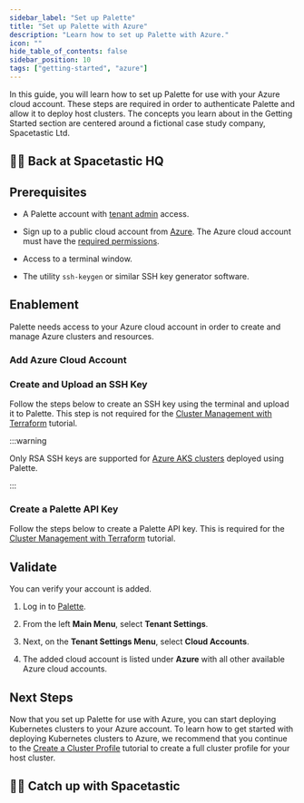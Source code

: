 ```yaml
---
sidebar_label: "Set up Palette"
title: "Set up Palette with Azure"
description: "Learn how to set up Palette with Azure."
icon: ""
hide_table_of_contents: false
sidebar_position: 10
tags: ["getting-started", "azure"]
---
```


In this guide, you will learn how to set up Palette for use with your Azure cloud account. These steps are required in
order to authenticate Palette and allow it to deploy host clusters. The concepts you learn about in the Getting Started
section are centered around a fictional case study company, Spacetastic Ltd.

## 🧑‍🚀 Back at Spacetastic HQ

<PartialsComponent category="getting-started" name="spacetastic-setup-intro" />

## Prerequisites

- A Palette account with [tenant admin](../../tenant-settings/tenant-settings.md) access.

- Sign up to a public cloud account from
  [Azure](https://learn.microsoft.com/en-us/training/modules/create-an-azure-account). The Azure cloud account must have
  the [required permissions](../../clusters/public-cloud/azure/required-permissions.md).

- Access to a terminal window.

- The utility `ssh-keygen` or similar SSH key generator software.

## Enablement

Palette needs access to your Azure cloud account in order to create and manage Azure clusters and resources.

### Add Azure Cloud Account

<PartialsComponent category="palette-setup" name="azure-cloud-account" />

### Create and Upload an SSH Key

Follow the steps below to create an SSH key using the terminal and upload it to Palette. This step is not required for
the [Cluster Management with Terraform](./deploy-manage-k8s-cluster-tf.md) tutorial.

:::warning

Only RSA SSH keys are supported for [Azure AKS clusters](../../clusters/public-cloud/azure/aks.md) deployed using
Palette.

:::

<PartialsComponent category="palette-setup" name="generate-ssh-key" />

### Create a Palette API Key

Follow the steps below to create a Palette API key. This is required for the
[Cluster Management with Terraform](./deploy-manage-k8s-cluster-tf.md) tutorial.

<PartialsComponent category="palette-setup" name="create-tenant-api-key" />

## Validate

You can verify your account is added.

1. Log in to [Palette](https://console.spectrocloud.com).

2. From the left **Main Menu**, select **Tenant Settings**.

3. Next, on the **Tenant Settings Menu**, select **Cloud Accounts**.

4. The added cloud account is listed under **Azure** with all other available Azure cloud accounts.

## Next Steps

Now that you set up Palette for use with Azure, you can start deploying Kubernetes clusters to your Azure account. To
learn how to get started with deploying Kubernetes clusters to Azure, we recommend that you continue to the
[Create a Cluster Profile](./create-cluster-profile.md) tutorial to create a full cluster profile for your host cluster.

## 🧑‍🚀 Catch up with Spacetastic

<PartialsComponent category="getting-started" name="spacetastic-setup-end" />
